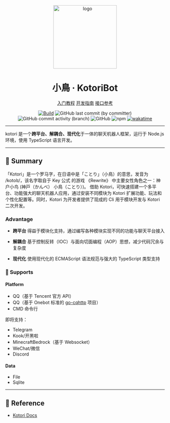 <!-- markdownlint-disable -->

<div align="center">
<img src="https://kotori.js.org/favicon.svg" width="200px" height="200px" alt="logo"/>

# 小鳥 · KotoriBot

[入门教程](https://kotori.js.org/base/)
[开发指南](https://kotori.js.org/guide/)
[接口参考](https://kotori.js.org/api/)

[![Build](https://github.com/kotorijs/kotori/actions/workflows/build.yml/badge.svg)](https://github.com/kotorijs/kotori/actions/workflows/build.yml)
![GitHub last commit (by committer)](https://img.shields.io/github/last-commit/biyuehu/biyuehu)
![GitHub commit activity (branch)](https://img.shields.io/github/commit-activity/t/kotorijs/kotori/master)
![GitHub](https://img.shields.io/github/license/biyuehu/kotori-bot?color=deepgreen)
![npm](https://img.shields.io/npm/v/kotori-bot)
[![wakatime](https://wakatime.com/badge/user/018dc603-712a-4205-a226-d4c9ccd0d02b/project/018dc605-aa92-43d3-b2a7-ed9829c0212e.svg)](https://wakatime.com/badge/user/018dc603-712a-4205-a226-d4c9ccd0d02b/project/018dc605-aa92-43d3-b2a7-ed9829c0212e)

</div>

---

kotori 是一个**跨平台、解耦合、现代化**于一体的聊天机器人框架，运行于 Node.js 环境，使用 TypeScript 语言开发。

---

## 🚀 Summary

「Kotori」是一个罗马字，在日语中是「ことり」（小鳥）的意思，发音为 /kotolɪ/，该名字取自于 Key 公式 的游戏 《Rewrite》 中主要女性角色之一：神户小鸟 (神戸（かんべ） 小鳥（ことり）)。 借助 Kotori，可快速搭建一个多平台、功能强大的聊天机器人应用，通过安装不同模块为 Kotori 扩展功能、玩法和个性化配置等。同时，Kotori 为开发者提供了现成的 Cli 用于模块开发与 Kotori 二次开发。

### Advantage

- **跨平台**
  得益于模块化支持，通过编写各种模块实现不同的功能与聊天平台接入

- **解耦合**
  基于控制反转（IOC）与面向切面编程（AOP）思想，减少代码冗余与复杂度

- **现代化**
  使用现代化的 ECMAScript 语法规范与强大的 TypeScript 类型支持

### 🧊 Supports

#### Platform

- QQ（基于 Tencent 官方 API）
- QQ（基于 Onebot 标准的 [go-cqhttp](https://github.com/Mrs4s/go-cqhttp) 项目）
- CMD 命令行

即将支持：

- Telegram
- Kook/开黑啦
- MinecraftBedrock（基于 Websocket）
- WeChat/微信
- Discord

#### Data

- File
- Sqlite

---

## 📜 Reference

- [Kotori Docs](https://kotori.js.org/)
